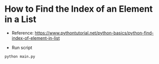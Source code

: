 # How to Find the Index of an Element in a List

- Reference: https://www.pythontutorial.net/python-basics/python-find-index-of-element-in-list

- Run script

```python
python main.py
```
